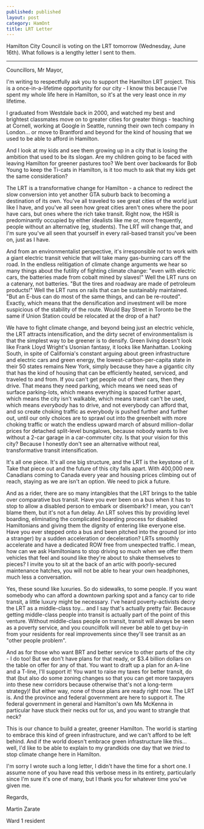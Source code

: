 ```yaml
---
published: published 
layout: post 
category: HamOnt
title: LRT Letter
---
```


Hamilton City Council is voting on the LRT tomorrow (Wednesday, June 16th).
What follows is a lengthy letter I sent to them.

<!--excerpt-->

---

Councillors, Mr Mayor,

I'm writing to respectfully ask you to support the Hamilton LRT project. This is
a once-in-a-lifetime opportunity for our city - I know this because I've spent
my whole life here in Hamilton, so it's at the very least once in *my* lifetime.

I graduated from Westdale back in 2000, and watched my best and brightest
classmates move on to greater cities for greater things - teaching at Cornell,
working at Google in Seattle, running their own tech company in London... or
move to Brantford and beyond for the kind of housing that we used to be able to
afford in Hamilton.

And I look at my kids and see them growing up in a city that is losing the
ambition that used to be its slogan.  Are my children going to be faced with
leaving Hamilton for greener pastures too?  We bent over backwards for Bob Young
to keep the Ti-cats in Hamilton, is it too much to ask that my kids get the same
consideration?

The LRT is a transformative change for Hamilton - a chance to redirect the slow
conversion into yet another GTA suburb back to becoming a destination of its
own.  You've all traveled to see great cities of the world just like I have, and
you've all seen how great cities aren't ones where the poor have cars, but ones
where the rich take transit.  Right now, the HSR is predominantly occupied by
either idealists like me or, more frequently, people without an alternative (eg,
students).  The LRT will change that, and I'm sure you've all seen that yourself
in every rail-based transit you've been on, just as I have.

And from an environmentalist perspective, it's irresponsible *not* to work with
a giant electric transit vehicle that will take many gas-burning cars off the
road.  In the endless relitigation of climate change arguments we hear so many
things about the futility of fighting climate change: "even with electric cars,
the batteries made from cobalt mined by slaves!"  Well the LRT runs on a
catenary, not batteries.  "But the tires and roadway are made of petroleum
products!"  Well the LRT runs on rails that can be sustainably maintained.  "But
an E-bus can do most of the same things, and can be re-routed".  Exactly, which
means that the densification and investment will be more suspicious of the
stability of the route.  Would Bay Street in Toronto be the same if Union
Station could be relocated at the drop of a hat?

We have to fight climate change, and beyond being just an electric vehicle, the
LRT attracts intensification, and the dirty secret of environmentalism is that
the simplest way to be greener is to densify.  Green living doesn't look like
Frank Lloyd Wright's Usonian fantasy, it looks like Manhattan.  Looking South,
in spite of California's constant arguing about green infrastructure and
electric cars and green energy, the lowest-carbon-per-capita state in their 50
states remains New York, simply because they have a gigantic city that has the
kind of housing that can be efficiently heated, serviced, and traveled to and
from.  If you can't get people out of their cars, then they drive.  That means
they need parking, which means we need seas of surface parking-lots, which means
everything is spaced further apart, which means the city isn't walkable, which
means transit can't be used, which means *everybody* has to drive, and not
everybody can afford that, and so create choking traffic as everybody is pushed
further and further out, until our only choices are to sprawl out into the
greenbelt with more choking traffic or watch the endless upward march of absurd
million-dollar prices for detached split-level bungalows, because nobody wants
to live without a 2-car garage in a car-commuter city.  Is that your vision for
this city?  Because I honestly don't see an alternative without real,
transformative transit intensification.

It's all one piece.  It's all one big structure, and the LRT is the keystone of
it.  Take that piece out and the future of this city falls apart.  With 400,000
new Canadians coming to Canada every year and housing prices climbing out of
reach, staying as we are isn't an option.  We need to pick a future.

And as a rider, there are so many intangibles that the LRT brings to the table
over comparative bus transit.  Have you ever been on a bus when it has to stop
to allow a disabled person to embark or disembark?  I mean, you can't blame
them, but it's not a fun delay.  An LRT solves this by providing level boarding,
eliminating the complicated boarding process for disabled Hamiltonians and
giving them the dignity of entering like everyone else.  Have you ever stepped
onto a bus and been pitched into the ground (or into a stranger) by a sudden
acceleration or deceleration?  LRTs smoothly accelerate and have a dedicated ROW
free from unexpected traffic.  I mean, how can we ask Hamiltonians to stop
driving so much when we offer them vehicles that feel and sound like they're
about to shake themselves to pieces?  I invite you to sit at the back of an
artic with poorly-secured maintenance hatches, you will not be able to hear your
own headphones, much less a conversation.

Yes, these sound like luxuries.  So do sidewalks, to some people.  If you want
somebody who can afford a downtown parking spot and a fancy car to ride transit,
a little luxury might be necessary. I've heard poverty-activists decry the LRT
as a middle-class toy... and I say that's actually pretty fair.  Because getting
middle-class people into transit is actually part of the point of this venture.
Without middle-class people on transit, transit will always be seen as a poverty
service, and you councilfolk will never be able to get buy-in from your
residents for real improvements since they'll see transit as an "other people
problem".

And as for those who want BRT and better service to other parts of the city - I
do too!  But we don't have plans for that ready, or $3.4 billion dollars on the
table on offer for any of that.  You want to draft up a plan for an A-line and a
T-line, I'll support it!  You want to raise my taxes for better transit, do that
(but also do some zoning changes so that you can get more taxpayers into these
new corridors because otherwise that's not a long-term strategy)!  But either
way, none of those plans are ready right now.  The LRT is.  And the province and
federal government are here to support it.  The federal government in general
and Hamilton's own Ms McKenna in particular have stuck their necks out for us,
and you want to strangle that neck?

This is our chance to build a greater, greener Hamilton.  The world is starting
to embrace this kind of green infrastructure, and we can't afford to be left
behind.  And if the world doesn't embrace green infrastructure like this...
well, I'd like to be able to explain to my grandkids one day that we *tried* to
stop climate change here in Hamilton.

I'm sorry I wrote such a long letter, I didn't have the time for a short one.  I
assume none of you have read this verbose mess in its entirety, particularly
since I'm sure it's one of many, but I thank you for whatever time you've given
me.

Regards,

Martin Zarate

Ward 1 resident